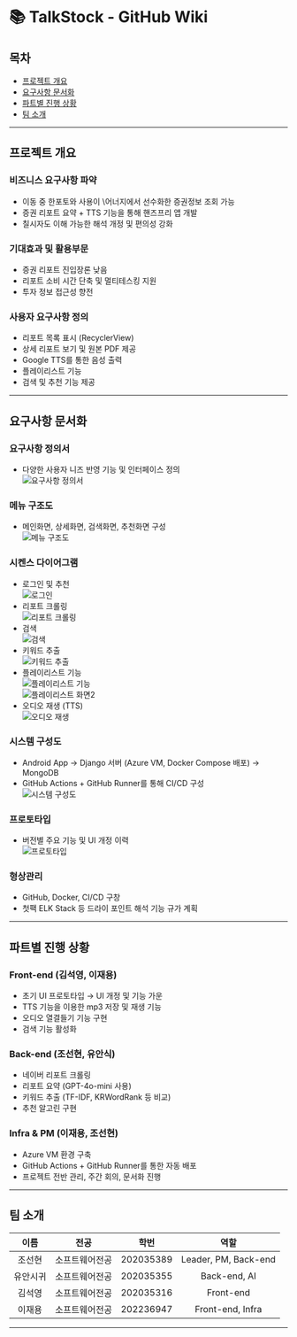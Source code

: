 # 📚 TalkStock - GitHub Wiki

## 목차
- [프로젝트 개요](#프로젝트-개요)
- [요구사항 문서화](#요구사항-문서화)
- [파트별 진행 상황](#파트별-진행-상황)
- [팀 소개](#팀-소개)

---

## 프로젝트 개요

### 비즈니스 요구사항 파약
- 이동 중 한포토와 사용이 \어너지에서 선수화한 증권정보 조회 가능
- 증권 리포트 요약 + TTS 기능을 통해 핸즈프리 앱 개발
- 칠시자도 이해 가능한 해석 개정 및 편의성 강화

### 기대효과 및 활용부문
- 증권 리포트 진입장론 낮음
- 리포트 소비 시간 단축 및 멀티테스킹 지원
- 투자 정보 접근성 향전

### 사용자 요구사항 정의
- 리포트 목록 표시 (RecyclerView)
- 상세 리포트 보기 및 원본 PDF 제공
- Google TTS를 통한 음성 출력
- 플레이리스트 기능
- 검색 및 추천 기능 제공

---

## 요구사항 문서화

### 요구사항 정의서
- 다양한 사용자 니즈 반영 기능 및 인터페이스 정의  
![요구사항 정의서](https://github.com/user-attachments/assets/d40f57c3-e5ad-48ca-bf76-6a735bc2a48f)

### 메뉴 구조도
- 메인화면, 상세화면, 검색화면, 추천화면 구성  
![메뉴 구조도](https://github.com/user-attachments/assets/ae334544-bde7-4b51-b090-2eb35b6ab4e0)

### 시켄스 다이어그램
- 로그인 및 추천  
![로그인](https://github.com/user-attachments/assets/6a8afaa9-ec07-4dd8-b424-1e23f0f6f99f)
- 리포트 크롤링  
![리포트 크롤링](https://github.com/user-attachments/assets/8ac60a66-cc82-44c8-add3-9a8be9008cf4)
- 검색  
![검색](https://github.com/user-attachments/assets/35e2cc84-1ad5-47a6-b29f-07f96a8a68a8)
- 키워드 추출  
![키워드 추출](https://github.com/user-attachments/assets/f6285aaf-53e6-49b9-8ab2-20b08c802a99)
- 플레이리스트 기능  
![플레이리스트 기능](https://github.com/user-attachments/assets/1096cea0-f116-4a6b-a12f-350e6109303a)  
![플레이리스트 화면2](https://github.com/user-attachments/assets/9cee8b8b-e5d1-4c31-a3ba-a64da9c3dd35)
- 오디오 재생 (TTS)  
![오디오 재생](https://github.com/user-attachments/assets/1e46fe4b-2b07-4a78-8591-755993181da9)

### 시스템 구성도
- Android App → Django 서버 (Azure VM, Docker Compose 배포) → MongoDB
- GitHub Actions + GitHub Runner를 통해 CI/CD 구성  
![시스템 구성도](https://github.com/user-attachments/assets/067d1881-415a-4f9e-b523-bf0e186619da)

### 프로토타입
- 버전별 주요 기능 및 UI 개정 이력  
![프로토타입](https://github.com/user-attachments/assets/b0adafd1-980f-4c73-89d6-51ee00127688)

### 형상관리
- GitHub, Docker, CI/CD 구창
- 첫팩 ELK Stack 등 드라이 포인트 해석 기능 규가 계획

---

## 파트별 진행 상황

### Front-end (김석영, 이재용)
- 초기 UI 프로토타입 → UI 개정 및 기능 가운
- TTS 기능을 이용한 mp3 저장 및 재생 기능
- 오디오 열결들기 기능 구현
- 검색 기능 활성화

### Back-end (조선현, 유안식)
- 네이버 리포트 크롤링
- 리포트 요약 (GPT-4o-mini 사용)
- 키워드 추출 (TF-IDF, KRWordRank 등 비교)
- 추천 알고린 구현

### Infra & PM (이재용, 조선현)
- Azure VM 환경 구축
- GitHub Actions + GitHub Runner를 통한 자동 배포
- 프로젝트 전반 관리, 주간 회의, 문서화 진행

---

## 팀 소개

| 이름 | 전공 | 학번 | 역할 |
| :--: | :--: | :--: | :--: |
| 조선현 | 소프트웨어전공 | 202035389 | Leader, PM, Back-end |
| 유안시귀 | 소프트웨어전공 | 202035355 | Back-end, AI |
| 김석영 | 소프트웨어전공 | 202035316 | Front-end |
| 이재용 | 소프트웨어전공 | 202236947 | Front-end, Infra |


---


